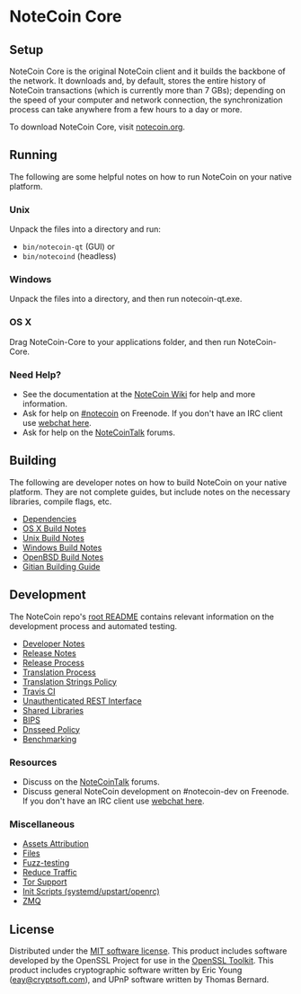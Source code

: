 NoteCoin Core
=============

Setup
---------------------
NoteCoin Core is the original NoteCoin client and it builds the backbone of the network. It downloads and, by default, stores the entire history of NoteCoin transactions (which is currently more than 7 GBs); depending on the speed of your computer and network connection, the synchronization process can take anywhere from a few hours to a day or more.

To download NoteCoin Core, visit [notecoin.org](https://notebc.io/).

Running
---------------------
The following are some helpful notes on how to run NoteCoin on your native platform.

### Unix

Unpack the files into a directory and run:

- `bin/notecoin-qt` (GUI) or
- `bin/notecoind` (headless)

### Windows

Unpack the files into a directory, and then run notecoin-qt.exe.

### OS X

Drag NoteCoin-Core to your applications folder, and then run NoteCoin-Core.

### Need Help?

* See the documentation at the [NoteCoin Wiki](https://notecoin.info/)
for help and more information.
* Ask for help on [#notecoin](http://webchat.freenode.net?channels=notecoin) on Freenode. If you don't have an IRC client use [webchat here](http://webchat.freenode.net?channels=notecoin).
* Ask for help on the [NoteCoinTalk](https:/notebc.io/) forums.

Building
---------------------
The following are developer notes on how to build NoteCoin on your native platform. They are not complete guides, but include notes on the necessary libraries, compile flags, etc.

- [Dependencies](dependencies.md)
- [OS X Build Notes](build-osx.md)
- [Unix Build Notes](build-unix.md)
- [Windows Build Notes](build-windows.md)
- [OpenBSD Build Notes](build-openbsd.md)
- [Gitian Building Guide](gitian-building.md)

Development
---------------------
The NoteCoin repo's [root README](/README.md) contains relevant information on the development process and automated testing.

- [Developer Notes](developer-notes.md)
- [Release Notes](release-notes.md)
- [Release Process](release-process.md)
- [Translation Process](translation_process.md)
- [Translation Strings Policy](translation_strings_policy.md)
- [Travis CI](travis-ci.md)
- [Unauthenticated REST Interface](REST-interface.md)
- [Shared Libraries](shared-libraries.md)
- [BIPS](bips.md)
- [Dnsseed Policy](dnsseed-policy.md)
- [Benchmarking](benchmarking.md)

### Resources
* Discuss on the [NoteCoinTalk](https:/notebc.io/) forums.
* Discuss general NoteCoin development on #notecoin-dev on Freenode. If you don't have an IRC client use [webchat here](http://webchat.freenode.net/?channels=notecoin-dev).

### Miscellaneous
- [Assets Attribution](assets-attribution.md)
- [Files](files.md)
- [Fuzz-testing](fuzzing.md)
- [Reduce Traffic](reduce-traffic.md)
- [Tor Support](tor.md)
- [Init Scripts (systemd/upstart/openrc)](init.md)
- [ZMQ](zmq.md)

License
---------------------
Distributed under the [MIT software license](/COPYING).
This product includes software developed by the OpenSSL Project for use in the [OpenSSL Toolkit](https://www.openssl.org/). This product includes
cryptographic software written by Eric Young ([eay@cryptsoft.com](mailto:eay@cryptsoft.com)), and UPnP software written by Thomas Bernard.
